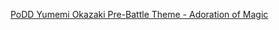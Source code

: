 [PoDD Yumemi Okazaki Pre-Battle Theme - Adoration of Magic](https://www.youtube.com/watch?v=VqnfHVYSNAc)